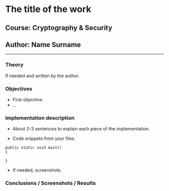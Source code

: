 # The title of the work

## Course: Cryptography & Security

## Author: Name Surname

----

### Theory

If needed and written by the author.

### Objectives

* First objective.
* ...

### Implementation description

* About 2-3 sentences to explain each piece of the implementation.

* Code snippets from your files.

```
public static void main() 
{

}
```

* If needed, screenshots.

### Conclusions / Screenshots / Results
